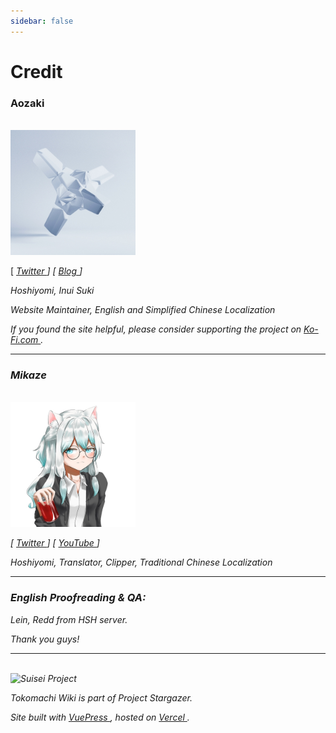 ```yaml
---
sidebar: false
---
```


# Credit

<h3>Aozaki</h3>

<br>

<img src="./aozaki.jpg" height="200" width="200" />

[ [<i class="fab fa-twitter" /> Twitter ](https://twitter.com/Aozaki__) ] [ [<i class="fas fa-feather-alt" /> Blog ](https://aozaki.cc/) ]

Hoshiyomi, Inui Suki

Website Maintainer, English and Simplified Chinese Localization

If you found the site helpful, please consider supporting the project on [<i class="fas fa-coffee" /> Ko-Fi.com ](https://ko-fi.com/project_stargazer).

---

<h3>Mikaze</h3>

<br>

<img src="./mikaze.jpg" width="200" />

[ [<i class="fab fa-twitter" /> Twitter ](https://twitter.com/mikaze0322) ] [ [<i class="fab fa-youtube" /> YouTube ](https://www.youtube.com/channel/UCrpkt3YHPdpciDy-96H_2mg) ]

Hoshiyomi, Translator, Clipper, Traditional Chinese Localization

---

<h3>English Proofreading & QA:</h3>

Lein, Redd from HSH server.

Thank you guys!

---

<br>

<img src="/Project_Stargazer.svg" alt="Suisei Project" width="185.25" height="28">

Tokomachi Wiki is part of *Project Stargazer*.

Site built with [VuePress ](https://v2.vuepress.vuejs.org/zh/), hosted on [Vercel ](https://vercel.com/).

<!--Search by [DocSearch](https://docsearch.algolia.com/-->


